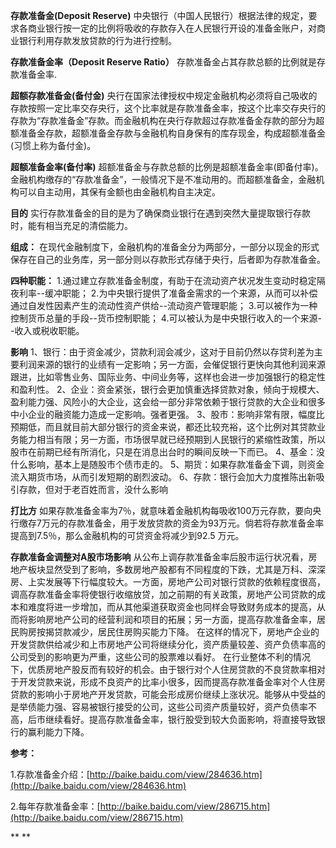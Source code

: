 <!---
markmeta_author: wongoo
markmeta_date: 2010-11-19 12:15:46+00:00
slug: deposit-reserve
markmeta_title: 存款准备金
wordpress_id: 12
markmeta_categories: Knowledge
-->

**存款准备金(Deposit Reserve)**
中央银行（中国人民银行）根据法律的规定，要求各商业银行按一定的比例将吸收的存款存入在人民银行开设的准备金账户，对商业银行利用存款发放贷款的行为进行控制。

**存款准备金率（Deposit Reserve Ratio）**
存款准备金占其存款总额的比例就是存款准备金率.

**超额存款准备金(备付金)**
央行在国家法律授权中规定金融机构必须将自己吸收的存款按照一定比率交存央行，这个比率就是存款准备金率，按这个比率交存央行的存款为“存款准备金”存款。而金融机构在央行存款超过存款准备金存款的部分为超额准备金存款，超额准备金存款与金融机构自身保有的库存现金，构成超额准备金(习惯上称为备付金)。

**超额准备金率(备付率)**
超额准备金与存款总额的比例是超额准备金率(即备付率)。金融机构缴存的“存款准备金”，一般情况下是不准动用的。而超额准备金，金融机构可以自主动用，其保有金额也由金融机构自主决定。

**目的**
实行存款准备金的目的是为了确保商业银行在遇到突然大量提取银行存款时，能有相当充足的清偿能力。

**组成：**
在现代金融制度下，金融机构的准备金分为两部分，一部分以现金的形式保存在自己的业务库，另一部分则以存款形式存储于央行，后者即为存款准备金。

**四种职能：**
1.通过建立存款准备金制度，有助于在流动资产状况发生变动时稳定隔夜利率--缓冲职能；
2.为中央银行提供了准备金需求的一个来源，从而可以补偿通过自发性因素产生的流动性资产供给--流动资产管理职能；
3.可以被作为一种控制货币总量的手段--货币控制职能；
4.可以被认为是中央银行收入的一个来源--收入或税收职能。

**影响**
1、银行：由于资金减少，贷款利润会减少，这对于目前仍然以存贷利差为主要利润来源的银行的业绩有一定影响；另一方面，会催促银行更快向其他利润来源跟进，比如零售业务、国际业务、中间业务等，这样也会进一步加强银行的稳定性和盈利性。
2、企业：资金紧张，银行会更加慎重选择贷款对象，倾向于规模大、盈利能力强、风险小的大企业，这会给一部分非常依赖于银行贷款的大企业和很多中小企业的融资能力造成一定影响。强者更强。
3、股市：影响非常有限，幅度比预期低，而且就目前大部分银行的资金来说，都还比较充裕，这个比例对其贷款业务能力相当有限；另一方面，市场很早就已经预期到人民银行的紧缩性政策，所以股市在前期已经有所消化，只是在消息出台时的瞬间反映一下而已。
4、基金：没什么影响，基本上是随股市个债市走的。
5、期货：如果存款准备金下调，则资金流入期货市场，从而引发短期的剧烈波动。
6、存款：银行会加大力度推陈出新吸引存款，但对于老百姓而言，没什么影响

**打比方**
如果存款准备金率为7％，就意味着金融机构每吸收100万元存款，要向央行缴存7万元的存款准备金，用于发放贷款的资金为93万元。倘若将存款准备金率提高到7.5％，那么金融机构的可贷资金将减少到92.5 万元。

**存款准备金调整对A股市场影响**
从公布上调存款准备金率后股市运行状况看，房地产板块显然受到了影响，多数房地产股都有不同程度的下跌，尤其是万科、深深房、上实发展等下行幅度较大。一方面，房地产公司对银行贷款的依赖程度很高，调高存款准备金率将使银行收缩放贷，加之前期的有关政策，房地产公司贷款的成本和难度将进一步增加，而从其他渠道获取资金也同样会导致财务成本的提高，从而将影响房地产公司的经营利润和项目的拓展；另一方面，提高存款准备金率，居民购房按揭贷款减少，居民住房购买能力下降。
在这样的情况下，房地产企业的开发贷款供给减少和上市房地产公司将继续分化，资产质量较差、资产负债率高的公司受到的影响更为严重，这些公司的股票难以看好。
在行业整体不利的情况下，优质房地产股反而有较好的机会。由于银行对个人住房贷款的不良贷款率相对于开发贷款来说，形成不良资产的比率小很多，因而提高存款准备金率对个人住房贷款的影响小于房地产开发贷款，可能会形成房价继续上涨状况。能够从中受益的是举债能力强、容易被银行接受的公司，这些公司资产质量较好，资产负债率不高，后市继续看好。提高存款准备金率，银行股受到较大负面影响，将直接导致银行的赢利能力下降。

**参考：**

1.存款准备金介绍：[http://baike.baidu.com/view/284636.htm](http://baike.baidu.com/view/284636.htm)

2.每年存款准备金率：[http://baike.baidu.com/view/286715.htm](http://baike.baidu.com/view/286715.htm)

**
**
